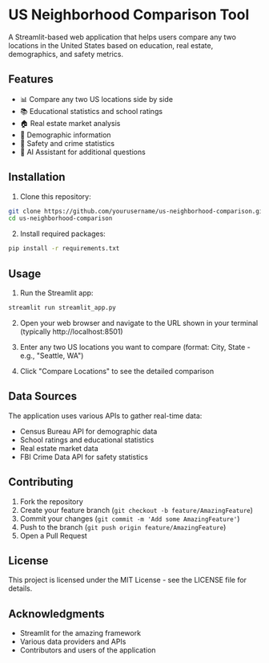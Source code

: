 # US Neighborhood Comparison Tool

A Streamlit-based web application that helps users compare any two locations in the United States based on education, real estate, demographics, and safety metrics.

## Features

- 📊 Compare any two US locations side by side
- 📚 Educational statistics and school ratings
- 🏠 Real estate market analysis
- 👥 Demographic information
- 🚓 Safety and crime statistics
- 🤖 AI Assistant for additional questions

## Installation

1. Clone this repository:
```bash
git clone https://github.com/yourusername/us-neighborhood-comparison.git
cd us-neighborhood-comparison
```

2. Install required packages:
```bash
pip install -r requirements.txt
```

## Usage

1. Run the Streamlit app:
```bash
streamlit run streamlit_app.py
```

2. Open your web browser and navigate to the URL shown in your terminal (typically http://localhost:8501)

3. Enter any two US locations you want to compare (format: City, State - e.g., "Seattle, WA")

4. Click "Compare Locations" to see the detailed comparison

## Data Sources

The application uses various APIs to gather real-time data:
- Census Bureau API for demographic data
- School ratings and educational statistics
- Real estate market data
- FBI Crime Data API for safety statistics

## Contributing

1. Fork the repository
2. Create your feature branch (`git checkout -b feature/AmazingFeature`)
3. Commit your changes (`git commit -m 'Add some AmazingFeature'`)
4. Push to the branch (`git push origin feature/AmazingFeature`)
5. Open a Pull Request

## License

This project is licensed under the MIT License - see the LICENSE file for details.

## Acknowledgments

- Streamlit for the amazing framework
- Various data providers and APIs
- Contributors and users of the application
